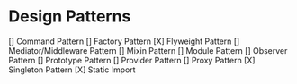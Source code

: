 # Design Patterns

[] Command Pattern
[] Factory Pattern
[X] Flyweight Pattern
[] Mediator/Middleware Pattern
[] Mixin Pattern
[] Module Pattern
[] Observer Pattern
[] Prototype Pattern
[] Provider Pattern
[] Proxy Pattern
[X] Singleton Pattern
[X] Static Import